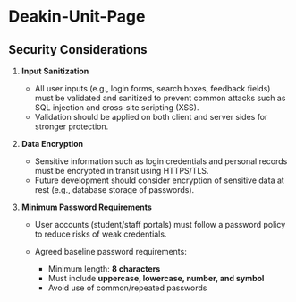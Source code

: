 # Deakin-Unit-Page

## Security Considerations

1. **Input Sanitization**

   * All user inputs (e.g., login forms, search boxes, feedback fields) must be validated and sanitized to prevent common attacks such as SQL injection and cross-site scripting (XSS).
   * Validation should be applied on both client and server sides for stronger protection.

2. **Data Encryption**

   * Sensitive information such as login credentials and personal records must be encrypted in transit using HTTPS/TLS.
   * Future development should consider encryption of sensitive data at rest (e.g., database storage of passwords).

3. **Minimum Password Requirements**

   * User accounts (student/staff portals) must follow a password policy to reduce risks of weak credentials.
   * Agreed baseline password requirements:

     * Minimum length: **8 characters**
     * Must include **uppercase, lowercase, number, and symbol**
     * Avoid use of common/repeated passwords